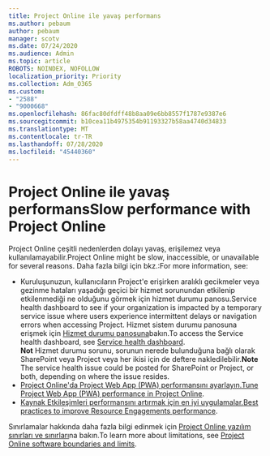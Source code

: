 ```yaml
---
title: Project Online ile yavaş performans
ms.author: pebaum
author: pebaum
manager: scotv
ms.date: 07/24/2020
ms.audience: Admin
ms.topic: article
ROBOTS: NOINDEX, NOFOLLOW
localization_priority: Priority
ms.collection: Adm_O365
ms.custom:
- "2588"
- "9000668"
ms.openlocfilehash: 86fac80dfdff48b8aa09e6bb8557f1787e9387e6
ms.sourcegitcommit: b10cea11b4975354b91193327b58aa4740d34833
ms.translationtype: MT
ms.contentlocale: tr-TR
ms.lasthandoff: 07/28/2020
ms.locfileid: "45440360"
---
```

# <a name="slow-performance-with-project-online"></a><span data-ttu-id="e7457-102">Project Online ile yavaş performans</span><span class="sxs-lookup"><span data-stu-id="e7457-102">Slow performance with Project Online</span></span>

<span data-ttu-id="e7457-103">Project Online çeşitli nedenlerden dolayı yavaş, erişilemez veya kullanılamayabilir.</span><span class="sxs-lookup"><span data-stu-id="e7457-103">Project Online might be slow, inaccessible, or unavailable for several reasons.</span></span> <span data-ttu-id="e7457-104">Daha fazla bilgi için bkz.:</span><span class="sxs-lookup"><span data-stu-id="e7457-104">For more information, see:</span></span>

- <span data-ttu-id="e7457-105">Kuruluşunuzun, kullanıcıların Project'e erişirken aralıklı gecikmeler veya gezinme hataları yaşadığı geçici bir hizmet sorunundan etkilenip etkilenmediği ne olduğunu görmek için hizmet durumu panosu.</span><span class="sxs-lookup"><span data-stu-id="e7457-105">Service health dashboard to see if your organization is impacted by a temporary service issue where users experience intermittent delays or navigation errors when accessing Project.</span></span> <span data-ttu-id="e7457-106">Hizmet sistem durumu panosuna erişmek için [Hizmet durumu panosuna](https://admin.microsoft.com/AdminPortal/Home#/servicehealth)bakın.</span><span class="sxs-lookup"><span data-stu-id="e7457-106">To access the Service health dashboard, see [Service health dashboard](https://admin.microsoft.com/AdminPortal/Home#/servicehealth).</span></span></br>
    <span data-ttu-id="e7457-107">**Not**  Hizmet durumu sorunu, sorunun nerede bulunduğuna bağlı olarak SharePoint veya Project veya her ikisi için de deftere nakledilebilir.</span><span class="sxs-lookup"><span data-stu-id="e7457-107">**Note**  The service health issue could be posted for SharePoint or Project, or both, depending on where the issue resides.</span></span>
- <span data-ttu-id="e7457-108">[Project Online'da Project Web App (PWA) performansını ayarlayın.](https://docs.microsoft.com/projectonline/tune-project-online-performance)</span><span class="sxs-lookup"><span data-stu-id="e7457-108">[Tune Project Web App (PWA) performance in Project Online](https://docs.microsoft.com/projectonline/tune-project-online-performance).</span></span>
- <span data-ttu-id="e7457-109">[Kaynak Etkileşimleri performansını artırmak için en iyi uygulamalar.](https://docs.microsoft.com/projectonline/best-practices-to-improve-resource-engagements-performance)</span><span class="sxs-lookup"><span data-stu-id="e7457-109">[Best practices to improve Resource Engagements performance](https://docs.microsoft.com/projectonline/best-practices-to-improve-resource-engagements-performance).</span></span>

<span data-ttu-id="e7457-110">Sınırlamalar hakkında daha fazla bilgi edinmek için [Project Online yazılım sınırları ve sınırları](https://docs.microsoft.com/projectonline/project-online-software-boundaries-and-limits)na bakın.</span><span class="sxs-lookup"><span data-stu-id="e7457-110">To learn more about limitations, see [Project Online software boundaries and limits](https://docs.microsoft.com/projectonline/project-online-software-boundaries-and-limits).</span></span>